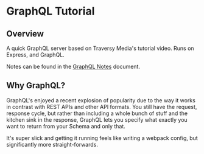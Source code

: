 # GraphQL Tutorial
## Overview
A quick GraphQL server based on Traversy Media's tutorial video. Runs on Express, and GraphQL.

Notes can be found in the [GraphQL Notes](./docs/graphql-notes.md) document.

## Why GraphQL?
GraphQL's enjoyed a recent explosion of popularity due to the way it works in contrast with REST APIs and other API formats. You still have the request, response cycle, but rather than including a whole bunch of stuff and the kitchen sink in the response, GraphQL lets you specify what exactly you want to return from your Schema and only that.

It's super slick and getting it running feels like writing a webpack config, but significantly more straight-forwards.